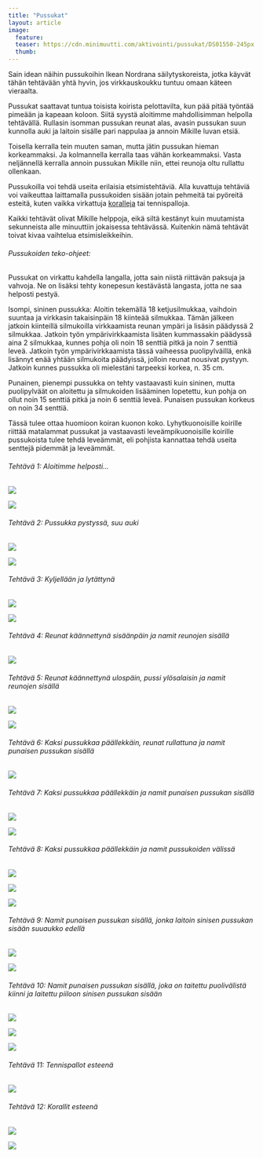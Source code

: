 ```yaml
---
title: "Pussukat"
layout: article
image:
  feature:
  teaser: https://cdn.minimuutti.com/aktivointi/pussukat/DS01550-245px.jpg
  thumb:
---
```


Sain idean näihin pussukoihin Ikean Nordrana säilytyskoreista, jotka käyvät tähän tehtävään yhtä hyvin, jos virkkauskoukku tuntuu omaan käteen vieraalta.

Pussukat saattavat tuntua toisista koirista pelottavilta, kun pää pitää työntää pimeään ja kapeaan koloon. Siitä syystä aloitimme mahdollisimman helpolla tehtävällä. Rullasin isomman pussukan reunat alas, avasin pussukan suun kunnolla auki ja laitoin sisälle pari nappulaa ja annoin Mikille luvan etsiä.

Toisella kerralla tein muuten saman, mutta jätin pussukan hieman korkeammaksi. Ja kolmannella kerralla taas vähän korkeammaksi. Vasta neljännellä kerralla annoin pussukan Mikille niin, ettei reunoja oltu rullattu ollenkaan.

Pussukoilla voi tehdä useita erilaisia etsimistehtäviä. Alla kuvattuja tehtäviä voi vaikeuttaa laittamalla pussukoiden sisään jotain pehmeitä tai pyöreitä esteitä, kuten vaikka virkattuja [koralleja](/aktivointi/korallit/) tai tennispalloja.

Kaikki tehtävät olivat Mikille helppoja, eikä siltä kestänyt kuin muutamista sekunneista alle minuuttiin jokaisessa tehtävässä. Kuitenkin nämä tehtävät toivat kivaa vaihtelua etsimisleikkeihin.

###### Pussukoiden teko-ohjeet:

Pussukat on virkattu kahdella langalla, jotta sain niistä riittävän paksuja ja vahvoja. Ne on lisäksi tehty konepesun kestävästä langasta, jotta ne saa helposti pestyä.

Isompi, sininen pussukka: Aloitin tekemällä 18 ketjusilmukkaa, vaihdoin suuntaa ja virkkasin takaisinpäin 18 kiinteää silmukkaa. Tämän jälkeen jatkoin kiinteillä silmukoilla virkkaamista reunan ympäri ja lisäsin päädyssä 2 silmukkaa. Jatkoin työn ympärivirkkaamista lisäten kummassakin päädyssä aina 2 silmukkaa, kunnes pohja oli noin 18 senttiä pitkä ja noin 7 senttiä leveä. Jatkoin työn ympärivirkkaamista tässä vaiheessa puolipylväillä, enkä lisännyt enää yhtään silmukoita päädyissä, jolloin reunat nousivat pystyyn. Jatkoin kunnes pussukka oli mielestäni tarpeeksi korkea, n. 35 cm.

Punainen, pienempi pussukka on tehty vastaavasti kuin sininen, mutta puolipylväät on aloitettu ja silmukoiden lisääminen lopetettu, kun pohja on ollut noin 15 senttiä pitkä ja noin 6 senttiä leveä. Punaisen pussukan korkeus on noin 34 senttiä.

Tässä tulee ottaa huomioon koiran kuonon koko. Lyhytkuonoisille koirille riittää matalammat pussukat ja vastaavasti leveämpikuonoisille koirille pussukoista tulee tehdä leveämmät, eli pohjista kannattaa tehdä useita senttejä pidemmät ja leveämmät.

###### Tehtävä 1: Aloitimme helposti...

![](https://cdn.minimuutti.com/aktivointi/pussukat/DS01371-800px.jpg)

![](https://cdn.minimuutti.com/aktivointi/pussukat/DS01382-800px.jpg)

###### Tehtävä 2: Pussukka pystyssä, suu auki

![](https://cdn.minimuutti.com/aktivointi/pussukat/DS01383-800px.jpg)

![](https://cdn.minimuutti.com/aktivointi/pussukat/DS01425-800px.jpg)

###### Tehtävä 3: Kyljellään ja lytättynä

![](https://cdn.minimuutti.com/aktivointi/pussukat/DS01402-800px.jpg)

![](https://cdn.minimuutti.com/aktivointi/pussukat/DS01393-800px.jpg)

###### Tehtävä 4: Reunat käännettynä sisäänpäin ja namit reunojen sisällä

![](https://cdn.minimuutti.com/aktivointi/pussukat/DS01433-800px.jpg)

###### Tehtävä 5: Reunat käännettynä ulospäin, pussi ylösalaisin ja namit reunojen sisällä

![](https://cdn.minimuutti.com/aktivointi/pussukat/DS01454-800px.jpg)

![](https://cdn.minimuutti.com/aktivointi/pussukat/DS01455-800px.jpg)

###### Tehtävä 6: Kaksi pussukkaa päällekkäin, reunat rullattuna ja namit punaisen pussukan sisällä

![](https://cdn.minimuutti.com/aktivointi/pussukat/DS01484-800px.jpg)

###### Tehtävä 7: Kaksi pussukkaa päällekkäin ja namit punaisen pussukan sisällä

![](https://cdn.minimuutti.com/aktivointi/pussukat/DS01505-800px.jpg)

![](https://cdn.minimuutti.com/aktivointi/pussukat/DS01550-800px.jpg)

###### Tehtävä 8: Kaksi pussukkaa päällekkäin ja namit pussukoiden välissä

![](https://cdn.minimuutti.com/aktivointi/pussukat/DS01513-800px.jpg)

![](https://cdn.minimuutti.com/aktivointi/pussukat/DS01516-800px.jpg)

![](https://cdn.minimuutti.com/aktivointi/pussukat/DS01576-800px.jpg)

###### Tehtävä 9: Namit punaisen pussukan sisällä, jonka laitoin sinisen pussukan sisään suuaukko edellä

![](https://cdn.minimuutti.com/aktivointi/pussukat/DS01581-800px.jpg)

![](https://cdn.minimuutti.com/aktivointi/pussukat/DS01589-800px.jpg)

###### Tehtävä 10: Namit punaisen pussukan sisällä, joka on taitettu puolivälistä kiinni ja laitettu piiloon sinisen pussukan sisään

![](https://cdn.minimuutti.com/aktivointi/pussukat/DS01605-800px.jpg)

![](https://cdn.minimuutti.com/aktivointi/pussukat/DS01669-800px.jpg)

![](https://cdn.minimuutti.com/aktivointi/pussukat/DS01631-800px.jpg)

###### Tehtävä 11: Tennispallot esteenä

![](https://cdn.minimuutti.com/aktivointi/pussukat/DS01642-800px.jpg)

###### Tehtävä 12: Korallit esteenä

![](https://cdn.minimuutti.com/aktivointi/pussukat/DS01654-800px.jpg)

![](https://cdn.minimuutti.com/aktivointi/pussukat/DS01657-800px.jpg)
